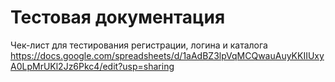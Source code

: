 # Тестовая документация
Чек-лист для тестирования регистрации, логина и каталога https://docs.google.com/spreadsheets/d/1aAdBZ3lpVqMCQwauAuyKKIIUxyA0LpMrUKl2Jz6Pkc4/edit?usp=sharing
